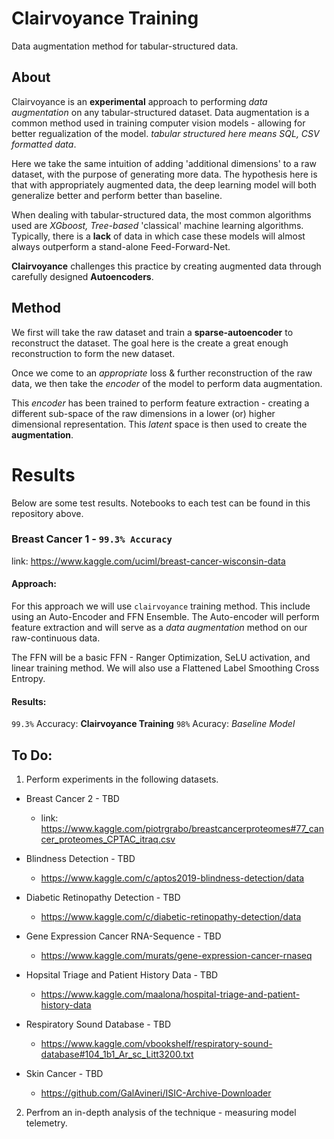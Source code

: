 # Clairvoyance Training
Data augmentation method for tabular-structured data. 

## About
Clairvoyance is an **experimental** approach to performing *data augmentation* on any tabular-structured dataset. Data augmentation is a common method used in training computer vision models - allowing for better regualization of the model. *tabular structured here means SQL, CSV formatted data*.

Here we take the same intuition of adding 'additional dimensions' to a raw dataset, with the purpose of generating more data. The hypothesis here is that with appropriately augmented data, the deep learning model will both generalize better and perform better than baseline. 

When dealing with tabular-structured data, the most common algorithms used are *XGboost, Tree-based* 'classical' machine learning algorithms. Typically, there is a **lack** of data in which case these models will almost always outperform a stand-alone Feed-Forward-Net. 

**Clairvoyance** challenges this practice by creating augmented data through carefully designed **Autoencoders**. 

## Method
We first will take the raw dataset and train a **sparse-autoencoder** to reconstruct the dataset. The goal here is the create a great enough reconstruction to form the new dataset. 

Once we come to an *appropriate* loss & further reconstruction of the raw data, we then take the *encoder* of the model to perform data augmentation. 

This *encoder* has been trained to perform feature extraction - creating a different sub-space of the raw dimensions in a lower (or) higher dimensional representation. This *latent* space is then used to create the **augmentation**. 

# Results
Below are some test results. Notebooks to each test can be found in this repository above.

### Breast Cancer 1 - ```99.3% Accuracy```
link: https://www.kaggle.com/uciml/breast-cancer-wisconsin-data

#### Approach:
For this approach we will use ```clairvoyance``` training method. This include using an Auto-Encoder and FFN Ensemble. The Auto-encoder will perform feature extraction and will serve as a *data augmentation* method on our raw-continuous data. 

The FFN will be a basic FFN - Ranger Optimization, SeLU activation, and linear training method. We will also use a Flattened Label Smoothing Cross Entropy.

#### Results: 
```99.3%``` Accuracy: **Clairvoyance Training**
```98%``` Acuracy: *Baseline Model*

## To Do:
1. Perform experiments in the following datasets.

* Breast Cancer 2 - TBD
  * link: https://www.kaggle.com/piotrgrabo/breastcancerproteomes#77_cancer_proteomes_CPTAC_itraq.csv

* Blindness Detection - TBD
  * https://www.kaggle.com/c/aptos2019-blindness-detection/data

* Diabetic Retinopathy Detection - TBD
  * https://www.kaggle.com/c/diabetic-retinopathy-detection/data

* Gene Expression Cancer RNA-Sequence - TBD
  * https://www.kaggle.com/murats/gene-expression-cancer-rnaseq

* Hopsital Triage and Patient History Data - TBD
  * https://www.kaggle.com/maalona/hospital-triage-and-patient-history-data

* Respiratory Sound Database - TBD
  * https://www.kaggle.com/vbookshelf/respiratory-sound-database#104_1b1_Ar_sc_Litt3200.txt

* Skin Cancer - TBD
  * https://github.com/GalAvineri/ISIC-Archive-Downloader

2. Perfrom an in-depth analysis of the technique - measuring model telemetry.
